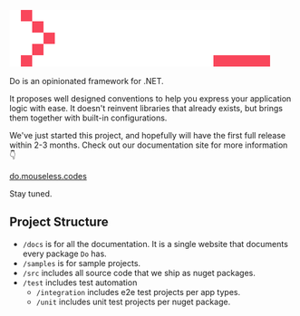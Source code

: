 ![](./docs/.theme/public/logo-full-primary.svg)

Do is an opinionated framework for .NET.

It proposes well designed conventions to help you express your application
logic with ease. It doesn't reinvent libraries that already exists, but brings
them together with built-in configurations.

We've just started this project, and hopefully will have the first full release
within 2-3 months. Check out our documentation site for more information
:point_down:

[do.mouseless.codes](https://do.mouseless.codes)

Stay tuned.

## Project Structure

- `/docs` is for all the documentation. It is a single website that documents
  every package `Do` has.
- `/samples` is for sample projects.
- `/src` includes all source code that we ship as nuget packages.
- `/test` includes test automation
  - `/integration` includes e2e test projects per app types.
  - `/unit` includes unit test projects per nuget package.
